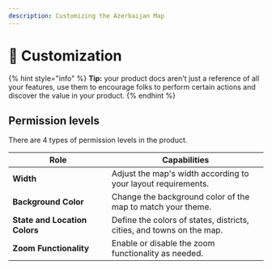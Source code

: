 ```yaml
---
description: Customizing the Azerbaijan Map
---
```


# 📝 Customization

{% hint style="info" %}
**Tip:** your product docs aren't just a reference of all your features, use them to encourage folks to perform certain actions and discover the value in your product.
{% endhint %}

## Permission levels

There are 4 types of permission levels in the product.

<table><thead><tr><th width="180">Role</th><th>Capabilities</th></tr></thead><tbody><tr><td><strong>Width</strong></td><td>Adjust the map's width according to your layout requirements.</td></tr><tr><td><strong>Background Color</strong></td><td>Change the background color of the map to match your theme.</td></tr><tr><td><strong>State and Location Colors</strong></td><td>Define the colors of states, districts, cities, and towns on the map.</td></tr><tr><td><strong>Zoom Functionality</strong></td><td>Enable or disable the zoom functionality as needed.</td></tr></tbody></table>
